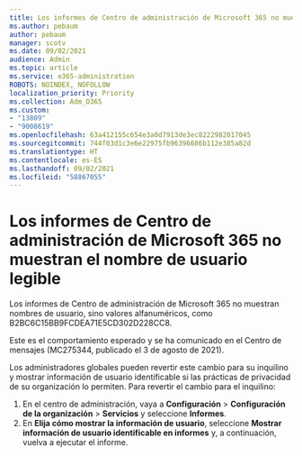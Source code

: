 ```yaml
---
title: Los informes de Centro de administración de Microsoft 365 no muestran el nombre de usuario legible
ms.author: pebaum
author: pebaum
manager: scotv
ms.date: 09/02/2021
audience: Admin
ms.topic: article
ms.service: o365-administration
ROBOTS: NOINDEX, NOFOLLOW
localization_priority: Priority
ms.collection: Adm_O365
ms.custom:
- "13809"
- "9008619"
ms.openlocfilehash: 63a412155c654e3a0d7913de3ec8222982017045
ms.sourcegitcommit: 744f03d1c3e6e22975fb96396686b112e385a82d
ms.translationtype: HT
ms.contentlocale: es-ES
ms.lasthandoff: 09/02/2021
ms.locfileid: "58867055"
---
```

# <a name="reports-in-microsoft-365-admin-center-do-not-show-readable-username"></a>Los informes de Centro de administración de Microsoft 365 no muestran el nombre de usuario legible

Los informes de Centro de administración de Microsoft 365 no muestran nombres de usuario, sino valores alfanuméricos, como B2BC6C15BB9FCDEA71E5CD302D228CC8.

Este es el comportamiento esperado y se ha comunicado en el Centro de mensajes (MC275344, publicado el 3 de agosto de 2021). 

Los administradores globales pueden revertir este cambio para su inquilino y mostrar información de usuario identificable si las prácticas de privacidad de su organización lo permiten. Para revertir el cambio para el inquilino:

1. En el centro de administración, vaya a **Configuración** > **Configuración de la organización** > **Servicios** y seleccione **Informes**. 
1. En **Elija cómo mostrar la información de usuario**, seleccione **Mostrar información de usuario identificable en informes** y, a continuación, vuelva a ejecutar el informe.